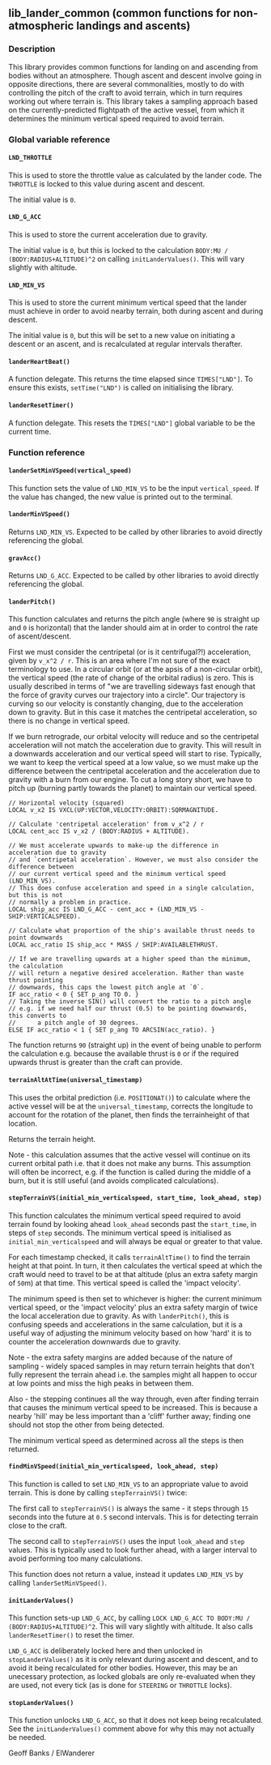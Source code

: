 ## lib\_lander\_common (common functions for non-atmospheric landings and ascents)

### Description

This library provides common functions for landing on and ascending from bodies without an atmosphere. Though ascent and descent involve going in opposite directions, there are several commonalities, mostly to do with controlling the pitch of the craft to avoid terrain, which in turn requires working out where terrain is. This library takes a sampling approach based on the currently-predicted flightpath of the active vessel, from which it determines the minimum vertical speed required to avoid terrain.

### Global variable reference

#### `LND_THROTTLE`

This is used to store the throttle value as calculated by the lander code. The `THROTTLE` is locked to this value during ascent and descent.

The initial value is `0`.

#### `LND_G_ACC`

This is used to store the current acceleration due to gravity.

The initial value is `0`, but this is locked to the calculation `BODY:MU / (BODY:RADIUS+ALTITUDE)^2` on calling `initLanderValues()`. This will vary slightly with altitude.

#### `LND_MIN_VS`

This is used to store the current minimum vertical speed that the lander must achieve in order to avoid nearby terrain, both during ascent and during descent.

The initial value is `0`, but this will be set to a new value on initiating a descent or an ascent, and is recalculated at regular intervals therafter.

#### `landerHeartBeat()`

A function delegate. This returns the time elapsed since `TIMES["LND"]`. To ensure this exists, `setTime("LND")` is called on initialising the library.

#### `landerResetTimer()`

A function delegate. This resets the `TIMES["LND"]` global variable to be the current time.

### Function reference

#### `landerSetMinVSpeed(vertical_speed)`

This function sets the value of `LND_MIN_VS` to be the input `vertical_speed`. If the value has changed, the new value is printed out to the terminal.

#### `landerMinVSpeed()`

Returns `LND_MIN_VS`. Expected to be called by other libraries to avoid directly referencing the global.

#### `gravAcc()`

Returns `LND_G_ACC`. Expected to be called by other libraries to avoid directly referencing the global.

#### `landerPitch()`

This function calculates and returns the pitch angle (where `90` is straight up and `0` is horizontal) that the lander should aim at in order to control the rate of ascent/descent.

First we must consider the centripetal (or is it centrifugal?!) acceleration, given by `v_x^2 / r`. This is an area where I'm not sure of the exact terminology to use. In a circular orbit (or at the apsis of a non-circular orbit), the vertical speed (the rate of change of the orbital radius) is zero. This is usually described in terms of "we are travelling sideways fast enough that the force of gravity curves our trajectory into a circle". Our trajectory is curving so our velocity is constantly changing, due to the acceleration down to gravity. But in this case it matches the centripetal acceleration, so there is no change in vertical speed.

If we burn retrograde, our orbital velocity will reduce and so the centripetal acceleration will not match the acceleration due to gravity. This will result in a downwards acceleration and our vertical speed will start to rise. Typically, we want to keep the vertical speed at a low value, so we must make up the difference between the centripetal acceleration and the acceleration due to gravity with a burn from our engine. To cut a long story short, we have to pitch up (burning partly towards the planet) to maintain our vertical speed.

    // Horizontal velocity (squared)
    LOCAL v_x2 IS VXCL(UP:VECTOR,VELOCITY:ORBIT):SQRMAGNITUDE.
    
    // Calculate 'centripetal acceleration' from v_x^2 / r
    LOCAL cent_acc IS v_x2 / (BODY:RADIUS + ALTITUDE).
    
    // We must accelerate upwards to make-up the difference in acceleration due to gravity
    // and `centripetal acceleration`. However, we must also consider the difference between
    // our current vertical speed and the minimum vertical speed (LND_MIN_VS).
    // This does confuse acceleration and speed in a single calculation, but this is not
    // normally a problem in practice.
    LOCAL ship_acc IS LND_G_ACC - cent_acc + (LND_MIN_VS - SHIP:VERTICALSPEED).
    
    // Calculate what proportion of the ship's available thrust needs to point downwards
    LOCAL acc_ratio IS ship_acc * MASS / SHIP:AVAILABLETHRUST.
    
    // If we are travelling upwards at a higher speed than the minimum, the calculation
    // will return a negative desired acceleration. Rather than waste thrust pointing
    // downwards, this caps the lowest pitch angle at `0`.
    IF acc_ratio < 0 { SET p_ang TO 0. }
    // Taking the inverse SIN() will convert the ratio to a pitch angle
    // e.g. if we need half our thrust (0.5) to be pointing downwards, this converts to
    //      a pitch angle of 30 degrees.
    ELSE IF acc_ratio < 1 { SET p_ang TO ARCSIN(acc_ratio). }

The function returns `90` (straight up) in the event of being unable to perform the calculation e.g. because the available thrust is `0` or if the required upwards thrust is greater than the craft can provide.

#### `terrainAltAtTime(universal_timestamp)`

This uses the orbital prediction (i.e. `POSITIONAT()`) to calculate where the active vessel will be at the `universal_timestamp`, corrects the longitude to account for the rotation of the planet, then finds the terrainheight of that location.

Returns the terrain height.

Note - this calculation assumes that the active vessel will continue on its current orbital path i.e. that it does not make any burns. This assumption will often be incorrect, e.g. if the function is called during the middle of a burn, but it is still useful (and avoids complicated calculations).

#### `stepTerrainVS(initial_min_verticalspeed, start_time, look_ahead, step)`

This function calculates the minimum vertical speed required to avoid terrain found by looking ahead `look_ahead` seconds past the `start_time`, in steps of `step` seconds. The minimum vertical speed is initialised as `initial_min_verticalspeed` and will always be equal or greater to that value.

For each timestamp checked, it calls `terrainAltTime()` to find the terrain height at that point. In turn, it then calculates the vertical speed at which the craft would need to travel to be at that altitude (plus an extra safety margin of `50`m) at that time. This vertical speed is called the 'impact velocity'.

The minimum speed is then set to whichever is higher: the current minimum vertical speed, or the 'impact velocity' plus an extra safety margin of twice the local acceleration due to gravity. As with `landerPitch()`, this is confusing speeds and accelerations in the same calculation, but it is a useful way of adjusting the minimum velocity based on how 'hard' it is to counter the acceleration downwards due to gravity.

Note - the extra safety margins are added because of the nature of sampling - widely spaced samples in may return terrain heights that don't fully represent the terrain ahead i.e. the samples might all happen to occur at low points and miss the high peaks in between them.

Also - the stepping continues all the way through, even after finding terrain that causes the minimum vertical speed to be increased. This is because a nearby 'hill' may be less important than a 'cliff' further away; finding one should not stop the other from being detected.

The minimum vertical speed as determined across all the steps is then returned.

#### `findMinVSpeed(initial_min_verticalspeed, look_ahead, step)`

This function is called to set `LND_MIN_VS` to an appropriate value to avoid terrain. This is done by calling `stepTerrainVS()` twice:

The first call to `stepTerrainVS()` is always the same - it steps through `15` seconds into the future at `0.5` second intervals. This is for detecting terrain close to the craft.

The second call to `stepTerrainVS()` uses the input `look_ahead` and `step` values. This is typically used to look further ahead, with a larger interval to avoid performing too many calculations.

This function does not return a value, instead it updates `LND_MIN_VS` by calling `landerSetMinVSpeed()`.

#### `initLanderValues()`

This function sets-up `LND_G_ACC`, by calling `LOCK LND_G_ACC TO BODY:MU / (BODY:RADIUS+ALTITUDE)^2`. This will vary slightly with altitude. It also calls `landerResetTimer()` to reset the timer.

`LND_G_ACC` is deliberately locked here and then unlocked in `stopLanderValues()` as it is only relevant during ascent and descent, and to avoid it being recalculated for other bodies. However, this may be an unecessary protection, as locked globals are only re-evaluated when they are used, not every tick (as is done for `STEERING` or `THROTTLE` locks).

#### `stopLanderValues()`

This function unlocks `LND_G_ACC`, so that it does not keep being recalculated. See the `initLanderValues()` comment above for why this may not actually be needed.

Geoff Banks / ElWanderer
